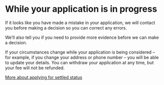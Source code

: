 # While your application is in progress
If it looks like you have made a mistake in your application, we will contact you before making a decision so you can correct any errors.

We’ll also tell you if you need to provide more evidence before we can make a decision.

If your circumstances change while your application is being considered – for example, if you change your address or phone number – you will be able to update your details.
You can withdraw your application at any time, but your fee will not be refunded.

[More about applying for settled status](https://www.gov.uk/settled-status-eu-citizens-families/applying-for-settled-status)
